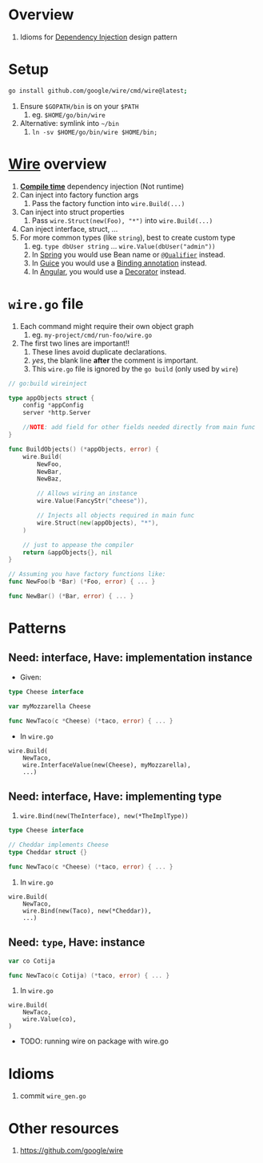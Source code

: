 # Overview
1. Idioms for [Dependency Injection](https://en.wikipedia.org/wiki/Dependency_injection) design pattern


# Setup
```sh
go install github.com/google/wire/cmd/wire@latest;
```
1. Ensure `$GOPATH/bin` is on your `$PATH`
    1. eg. `$HOME/go/bin/wire`
1. Alternative: symlink into `~/bin`
    1. `ln -sv $HOME/go/bin/wire $HOME/bin;`


# [Wire](https://github.com/google/wire) overview
1. [**Compile time**](https://en.wikipedia.org/wiki/Compile_time) dependency injection (Not runtime)
1. Can inject into factory function args
    1. Pass the factory function into `wire.Build(...)`
1. Can inject into struct properties
    1. Pass `wire.Struct(new(Foo), "*")` into `wire.Build(...)`
1. Can inject interface, struct, ...
1. For more common types (like `string`), best to create custom type
    1. eg. `type dbUser string` ... `wire.Value(dbUser("admin"))`
    1. In [Spring](https://docs.spring.io/spring-framework/docs/current/reference/html/core.html#beans-annotation-config) you would use Bean name or [`@Qualifier`](https://docs.spring.io/spring-framework/docs/current/reference/html/core.html#beans-scanning-qualifiers) instead.
    1. In [Guice](https://github.com/google/guice) you would use a [Binding annotation](https://github.com/google/guice/wiki/BindingAnnotations) instead.
    1. In [Angular](https://angular.io/), you would use a [Decorator](https://angular.io/guide/dependency-injection-in-action#qualify-dependency-lookup-with-parameter-decorators) instead.


# `wire.go` file
1. Each command might require their own object graph
    1. eg. `my-project/cmd/run-foo/wire.go`
1. The first two lines are important!!
    1. These lines avoid duplicate declarations.
    1. *yes*, the blank line **after** the comment is important.
    1. This `wire.go` file is ignored by the `go build` (only used by `wire`)
```go
// go:build wireinject

type appObjects struct {
    config *appConfig
    server *http.Server

    //NOTE: add field for other fields needed directly from main func
}

func BuildObjects() (*appObjects, error) {
    wire.Build(
        NewFoo,
        NewBar,
        NewBaz,

        // Allows wiring an instance
        wire.Value(FancyStr("cheese")),

        // Injects all objects required in main func
        wire.Struct(new(appObjects), "*"),
    )

    // just to appease the compiler
    return &appObjects{}, nil
}

// Assuming you have factory functions like:
func NewFoo(b *Bar) (*Foo, error) { ... }

func NewBar() (*Bar, error) { ... }
```


# Patterns
## Need: interface, Have: implementation instance
- Given:
```go
type Cheese interface

var myMozzarella Cheese

func NewTaco(c *Cheese) (*taco, error) { ... }
```
- In `wire.go`
```
wire.Build(
    NewTaco,
    wire.InterfaceValue(new(Cheese), myMozzarella),
    ...)
```

## Need: interface, Have: implementing type
1. `wire.Bind(new(TheInterface), new(*TheImplType))`
```go
type Cheese interface

// Cheddar implements Cheese
type Cheddar struct {}

func NewTaco(c *Cheese) (*taco, error) { ... }
```
1. In `wire.go`
```
wire.Build(
    NewTaco,
    wire.Bind(new(Taco), new(*Cheddar)),
    ...)
```

## Need: `type`, Have: instance
```go
var co Cotija

func NewTaco(c Cotija) (*taco, error) { ... }
```
1. In `wire.go`
```
wire.Build(
    NewTaco,
    wire.Value(co),
)
```


- TODO: running wire on package with wire.go


# Idioms
1. commit `wire_gen.go`


# Other resources
1. https://github.com/google/wire
